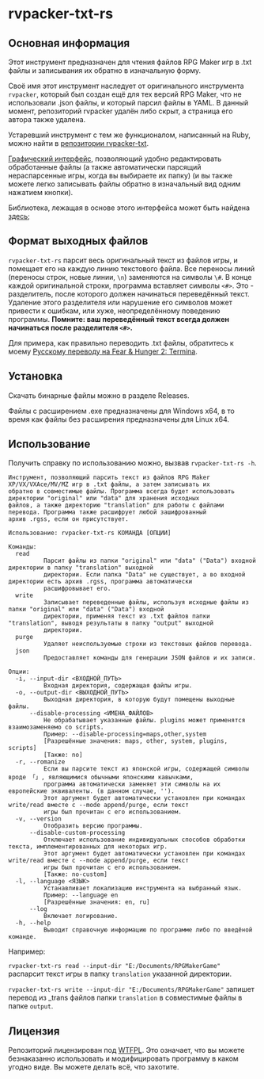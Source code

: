 # rvpacker-txt-rs

## Основная информация

Этот инструмент предназначен для чтения файлов RPG Maker игр в .txt файлы и записывания их обратно в изначальную форму.

Своё имя этот инструмент наследует от оригинального инструмента `rvpacker`, который был создан ещё для тех версий RPG Maker, что не использовали .json файлы, и который парсил файлы в YAML. В данный момент, репозиторий rvpacker удалён либо скрыт, а страница его автора также удалена.

Устаревший инструмент с тем же функционалом, написанный на Ruby, можно найти в [репозитории rvpacker-txt](https://github.com/savannstm/rvpacker-txt).

[Графический интерфейс](https://github.com/savannstm/rpgmtranslate), позволяющий удобно редактировать обработанные файлы (а также автоматически парсящий нераспарсенные игры, когда вы выбираете их папку) (и вы также можете легко записывать файлы обратно в изначальный вид одним нажатием кнопки).

Библиотека, лежащая в основе этого интерфейса может быть найдена [здесь](https://github.com/savannstm/rvpacker-txt-rs-lib);

## Формат выходных файлов

`rvpacker-txt-rs` парсит весь оригинальный текст из файлов игры, и помещает его на каждую линию текстового файла. Все переносы линий (переносы строк, новые линии, `\n`) заменяются на символы `\#`.
В конце каждой оригинальной строки, программа вставляет символы `<#>`. Это - разделитель, после которого должен начинаться переведённый текст. Удаление этого разделителя или нарушение его символов может привести к ошибкам, или хуже, неопределённому поведению программы. **Помните: ваш переведённый текст всегда должен начинаться после разделителя `<#>`.**

Для примера, как правильно переводить .txt файлы, обратитесь к моему [Русскому переводу на Fear & Hunger 2: Termina](https://github.com/savannstm/fh2-termina-translation).

## Установка

Скачать бинарные файлы можно в разделе Releases.

Файлы с расширением .exe предназначены для Windows x64, в то время как файлы без расширения предназначены для Linux x64.

## Использование

Получить справку по использованию можно, вызвав `rvpacker-txt-rs -h`.

```text
Инструмент, позволяющий парсить текст из файлов RPG Maker XP/VX/VXAce/MV/MZ игр в .txt файлы, а затем записывать их
обратно в совместимые файлы. Программа всегда будет использовать директории "original" или "data" для хранения исходных
файлов, а также директорию "translation" для работы с файлами перевода. Программа также расшифрует любой зашифрованный
архив .rgss, если он присутствует.

Использование: rvpacker-txt-rs КОМАНДА [ОПЦИИ]

Команды:
  read
          Парсит файлы из папки "original" или "data" ("Data") входной директории в папку "translation" выходной
          директории. Если папка "Data" не существует, а во входной директории есть архив .rgss, программа автоматически
          расшифровывает его.
  write
          Записывает переведенные файлы, используя исходные файлы из папки "original" или "data" ("Data") входной
          директории, применяя текст из .txt файлов папки "translation", выводя результаты в папку "output" выходной
          директории.
  purge
          Удаляет неиспользуемые строки из текстовых файлов перевода.
  json
          Предоставляет команды для генерации JSON файлов и их записи.

Опции:
  -i, --input-dir <ВХОДНОЙ_ПУТЬ>
          Входная директория, содержащая файлы игры.
  -o, --output-dir <ВЫХОДНОЙ_ПУТЬ>
          Выходная директория, в которую будут помещены выходные файлы.
      --disable-processing <ИМЕНА_ФАЙЛОВ>
          Не обрабатывает указанные файлы. plugins может применятся взаимозаменяемо со scripts.
          Пример: --disable-processing=maps,other,system
          [Разрешённые значения: maps, other, system, plugins, scripts]
          [Также: no]
  -r, --romanize
          Если вы парсите текст из японской игры, содержащей символы вроде 「」, являющимися обычными японскими кавычками,
          программа автоматически заменяет эти символы на их европейские эквиваленты. (в данном случае, '').
          Этот аргумент будет автоматически установлен при командах write/read вместе с --mode append/purge, если текст
          игры был прочитан с его использованием.
  -v, --version
          Отобразить версию программы.
      --disable-custom-processing
          Отключает использование индивидуальных способов обработки текста, имплементированных для некоторых игр.
          Этот аргумент будет автоматически установлен при командах write/read вместе с --mode append/purge, если текст
          игры был прочитан с его использованием.
          [Также: no-custom]
  -l, --language <ЯЗЫК>
          Устанавливает локализацию инструмента на выбранный язык.
          Пример: --language en
          [Разрешённые значения: en, ru]
      --log
          Включает логирование.
  -h, --help
          Выводит справочную информацию по программе либо по введёной команде.
```

Например:

`rvpacker-txt-rs read --input-dir "E:/Documents/RPGMakerGame"` распарсит текст игры в папку `translation` указанной директории.

`rvpacker-txt-rs write --input-dir "E:/Documents/RPGMakerGame"` запишет перевод из \_trans файлов папки `translation` в совместимые файлы в папке `output`.

## Лицензия

Репозиторий лицензирован под [WTFPL](http://www.wtfpl.net/).
Это означает, что вы можете безнаказанно использовать и модифицировать программу в каком угодно виде. Вы можете делать всё, что захотите.
